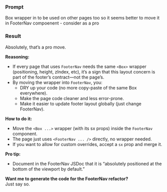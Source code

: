 ### Prompt 

Box wrapper in to be used on other pages too so it seems better to move it in FooterNav compoenent - consider as a pro

### Result

Absolutely, that’s a pro move.

**Reasoning:**
- If every page that uses `FooterNav` needs the same `<Box>` wrapper (positioning, height, zIndex, etc), it’s a sign that this layout concern is part of the footer’s contract—not the page’s.
- By moving the wrapper into `FooterNav`, you:
  - DRY up your code (no more copy-paste of the same Box everywhere).
  - Make the page code cleaner and less error-prone.
  - Make it easier to update footer layout globally (just change FooterNav).

**How to do it:**
- Move the `<Box ...>` wrapper (with its sx props) inside the `FooterNav` component.
- The page just uses `<FooterNav ... />` directly, no wrapper needed.
- If you want to allow for custom overrides, accept a `sx` prop and merge it.

**Pro tip:**  
- Document in the FooterNav JSDoc that it is “absolutely positioned at the bottom of the viewport by default.”

**Want me to generate the code for the FooterNav refactor?**  
Just say so.
